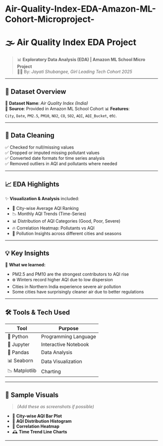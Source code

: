 # Air-Quality-Index-EDA-Amazon-ML-Cohort-Microproject-
# 🌫️ Air Quality Index EDA Project

> 📊 **Exploratory Data Analysis (EDA) | Amazon ML School Micro Project**  
> 👩‍💻 By: *Jayati Shubangee, Girl Leading Tech Cohort 2025*

---

## 📁 Dataset Overview

📌 **Dataset Name**: *Air Quality Index (India)*  
📍 **Source**: Provided in Amazon ML School  Cohort
📊 **Features**:  
`City`, `Date`, `PM2.5`, `PM10`, `NO2`, `CO`, `SO2`, `AQI`, `AQI_Bucket`, etc.

---

## 🧹 Data Cleaning

✅ Checked for null/missing values  
✅ Dropped or imputed missing pollutant values  
✅ Converted date formats for time series analysis  
✅ Removed outliers in AQI and pollutants where needed

---

## 📈 EDA Highlights

✨ **Visualization & Analysis** included:
- 🔸 City-wise Average AQI Ranking
- 📉 Monthly AQI Trends (Time-Series)
- 📊 Distribution of AQI Categories (Good, Poor, Severe)
- 🔥 Correlation Heatmap: Pollutants vs AQI
- 🌆 Pollution Insights across different cities and seasons

---

## 💡 Key Insights

🧠 **What we learned:**
- PM2.5 and PM10 are the strongest contributors to AQI rise  
- ❄️ Winters record higher AQI due to low dispersion  
- Cities in Northern India experience severe air pollution  
- Some cities have surprisingly cleaner air due to better regulations

---

## 🛠️ Tools & Tech Used

| Tool          | Purpose             |
|---------------|----------------------|
| 🐍 Python      | Programming Language |
| 📘 Jupyter     | Interactive Notebook |
| 🧪 Pandas      | Data Analysis        |
| 📊 Seaborn     | Data Visualization   |
| 📉 Matplotlib  | Charting             |

---

## 📸 Sample Visuals

> *(Add these as screenshots if possible)*

- 📍 **City-wise AQI Bar Plot**  
- 🌈 **AQI Distribution Histogram**  
- 🧯 **Correlation Heatmap**  
- 🕰️ **Time Trend Line Charts**

---
